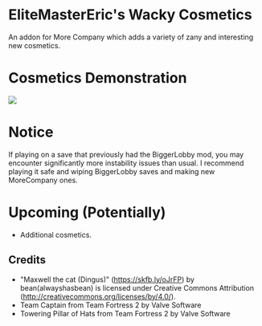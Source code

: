 # EliteMasterEric's Wacky Cosmetics

An addon for More Company which adds a variety of zany and interesting new cosmetics.

# Cosmetics Demonstration
![](https://raw.githubusercontent.com/EliteMasterEric/Wacky-Cosmetics/master/Art/burningteamcaptain.gif)

# Notice
If playing on a save that previously had the BiggerLobby mod, you may encounter significantly more instability issues than usual. I recommend playing it safe and wiping BiggerLobby saves and making new MoreCompany ones. 

# Upcoming (Potentially)
- Additional cosmetics.

## Credits
- "Maxwell the cat (Dingus)" (https://skfb.ly/oJrFP) by bean(alwayshasbean) is licensed under Creative Commons Attribution (http://creativecommons.org/licenses/by/4.0/).
- Team Captain from Team Fortress 2 by Valve Software
- Towering Pillar of Hats from Team Fortress 2 by Valve Software
